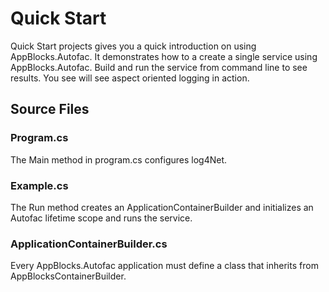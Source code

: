 # Quick Start 

Quick Start projects gives you a quick introduction on using AppBlocks.Autofac. It demonstrates how to a create a single service using AppBlocks.Autofac. Build and run the service from command line to see results. You see will see aspect oriented logging in action. 

## Source Files

### Program.cs
The Main method in program.cs configures log4Net. 

### Example.cs
The Run method creates an ApplicationContainerBuilder and initializes an Autofac lifetime scope and runs the service. 

### ApplicationContainerBuilder.cs
Every AppBlocks.Autofac application must define a class that inherits from AppBlocksContainerBuilder. 
